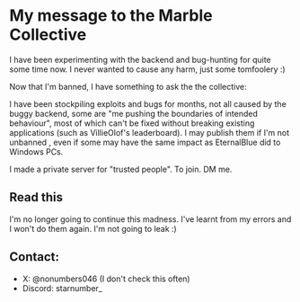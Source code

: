 # My message to the Marble Collective 
I have been experimenting with the backend and bug-hunting for quite some time now. I never wanted to cause any harm, just some tomfoolery :)

Now that I'm banned, I have something to ask the  the collective: 

I have been stockpiling exploits and bugs for months, not all caused by the buggy backend, some are "me pushing the boundaries of intended behaviour", most of which can't be fixed without breaking existing applications (such as VillieOlof's leaderboard).
I may publish them if I'm not unbanned , even if some may have the same impact as EternalBlue did to Windows PCs.

I made a private server for "trusted people". To join. DM me.

## Read this
I'm no longer going to continue this madness. I've learnt from my errors and I won't do them again. I'm not going to leak :)

## Contact:
- X: @nonumbers046 (I don't check this often)
- Discord: starnumber_

